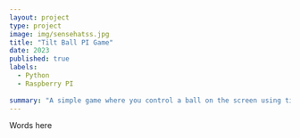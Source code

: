 ```yaml
---
layout: project
type: project
image: img/sensehatss.jpg
title: "Tilt Ball PI Game"
date: 2023
published: true
labels:
  - Python
  - Raspberry PI
    
summary: "A simple game where you control a ball on the screen using tilt controls on SenseHAT."
---
```


Words here

